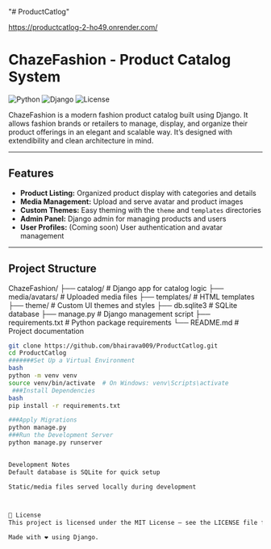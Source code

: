 "# ProductCatlog" 

https://productcatlog-2-ho49.onrender.com/
# ChazeFashion - Product Catalog System

![Python](https://img.shields.io/badge/Python-3.9+-blue.svg)
![Django](https://img.shields.io/badge/Django-4.x-green.svg)
![License](https://img.shields.io/badge/License-MIT-yellow.svg)

ChazeFashion is a modern fashion product catalog built using Django. It allows fashion brands or retailers to manage, display, and organize their product offerings in an elegant and scalable way. It’s designed with extendibility and clean architecture in mind.

---

## Features

- **Product Listing:** Organized product display with categories and details
- **Media Management:** Upload and serve avatar and product images
- **Custom Themes:** Easy theming with the `theme` and `templates` directories
- **Admin Panel:** Django admin for managing products and users
- **User Profiles:** (Coming soon) User authentication and avatar management

---

## Project Structure

ChazeFashion/
├── catalog/ # Django app for catalog logic
├── media/avatars/ # Uploaded media files
├── templates/ # HTML templates
├── theme/ # Custom UI themes and styles
├── db.sqlite3 # SQLite database
├── manage.py # Django management script
├── requirements.txt # Python package requirements
└── README.md # Project documentation


```bash
git clone https://github.com/bhairava009/ProductCatlog.git
cd ProductCatlog
#######Set Up a Virtual Environment
bash
python -m venv venv
source venv/bin/activate  # On Windows: venv\Scripts\activate
 ###Install Dependencies
bash
pip install -r requirements.txt

###Apply Migrations
python manage.py 
###Run the Development Server
python manage.py runserver
  

Development Notes
Default database is SQLite for quick setup

Static/media files served locally during development



📜 License
This project is licensed under the MIT License – see the LICENSE file for details.

Made with ❤️ using Django.


